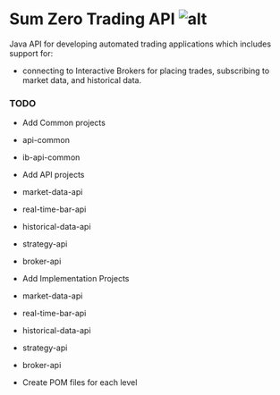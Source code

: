 
# Sum Zero Trading API         ![alt](https://travis-ci.org/rterp/SumZeroTrading.svg?branch=master)
Java API for developing automated trading applications which includes support for:
* connecting to Interactive Brokers for placing trades, subscribing to market data, and historical data.


### TODO
* Add Common projects
* api-common
* ib-api-common

* Add API projects
* market-data-api
* real-time-bar-api
* historical-data-api
* strategy-api
* broker-api

* Add Implementation Projects
* market-data-api
* real-time-bar-api
* historical-data-api
* strategy-api
* broker-api

* Create POM files for each level
